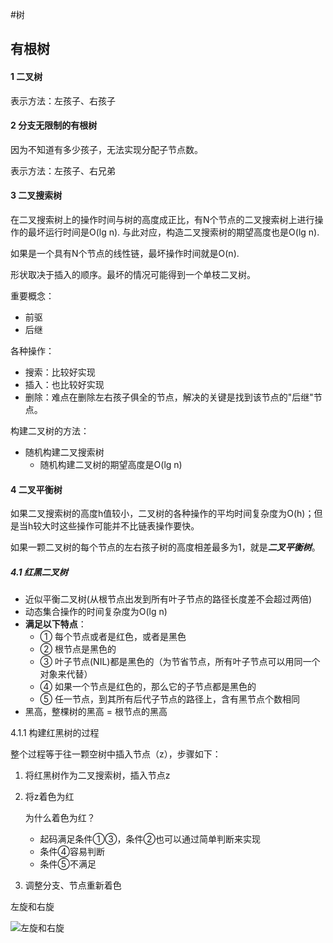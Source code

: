#树

## 有根树

#### 1 二叉树

表示方法：左孩子、右孩子
 
#### 2 分支无限制的有根树

因为不知道有多少孩子，无法实现分配子节点数。
    
表示方法：左孩子、右兄弟

#### 3 二叉搜索树

在二叉搜索树上的操作时间与树的高度成正比，有N个节点的二叉搜索树上进行操作的最坏运行时间是O(lg n).
与此对应，构造二叉搜索树的期望高度也是O(lg n).

如果是一个具有N个节点的线性链，最坏操作时间就是O(n).
    
形状取决于插入的顺序。最坏的情况可能得到一个单枝二叉树。

重要概念：
- 前驱
- 后继

各种操作：
- 搜索：比较好实现
- 插入：也比较好实现
- 删除：难点在删除左右孩子俱全的节点，解决的关键是找到该节点的"后继"节点。

构建二叉树的方法：
- 随机构建二叉搜索树
    - 随机构建二叉树的期望高度是O(lg n)

#### 4 二叉平衡树

如果二叉搜索树的高度h值较小，二叉树的各种操作的平均时间复杂度为O(h)；但是当h较大时这些操作可能并不比链表操作要快。

如果一颗二叉树的每个节点的左右孩子树的高度相差最多为1，就是***二叉平衡树***。

##### 4.1  红黑二叉树
- 近似平衡二叉树(从根节点出发到所有叶子节点的路径长度差不会超过两倍)
- 动态集合操作的时间复杂度为O(lg n)
- **满足以下特点**：
    - ① 每个节点或者是红色，或者是黑色
    - ② 根节点是黑色的
    - ③ 叶子节点(NIL)都是黑色的（为节省节点，所有叶子节点可以用同一个对象来代替）
    - ④ 如果一个节点是红色的，那么它的子节点都是黑色的
    - ⑤ 任一节点，到其所有后代子节点的路径上，含有黑节点个数相同
- 黑高，整棵树的黑高 = 根节点的黑高

4.1.1 构建红黑树的过程

整个过程等于往一颗空树中插入节点（z），步骤如下：

1. 将红黑树作为二叉搜索树，插入节点z

2. 将z着色为红

   为什么着色为红？ 
    - 起码满足条件①③，条件②也可以通过简单判断来实现
    - 条件④容易判断
    - 条件⑤不满足
    
3. 调整分支、节点重新着色



左旋和右旋

![左旋和右旋](/Users/wuyongbo/Desktop/WechatIMG1.jpeg)


